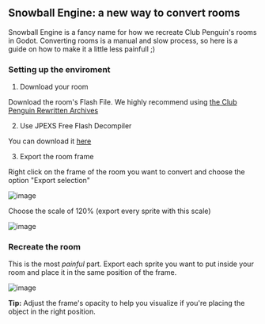 ## Snowball Engine: a new way to convert rooms

Snowball Engine is a fancy name for how we recreate Club Penguin's rooms in Godot. Converting rooms is a manual and slow process, so here is a guide on how to make it a little less painfull ;)

### Setting up the enviroment
1. Download your room

Download the room's Flash File. We highly recommend using [the Club Penguin Rewritten Archives](https://rewrittenarchives.fandom.com/wiki/Main_Page)

2. Use JPEXS Free Flash Decompiler

You can download it [here](https://github.com/jindrapetrik/jpexs-decompiler)

3. Export the room frame

Right click on the frame of the room you want to convert and choose the option "Export selection"

![image](https://github.com/user-attachments/assets/68a09be9-d654-4651-9cd2-165b0105162e)

Choose the scale of 120% (export every sprite with this scale)

![image](https://github.com/user-attachments/assets/b01a6f64-9dcb-4230-8554-c3de5e828b9f)

### Recreate the room

This is the most _painful_ part. Export each sprite you want to put inside your room and place it in the same position of the frame.

![image](https://github.com/user-attachments/assets/cb783454-97f3-42d7-86c7-9b0749a12f67)

**Tip:** Adjust the frame's opacity to help you visualize if you're placing the object in the right position.
